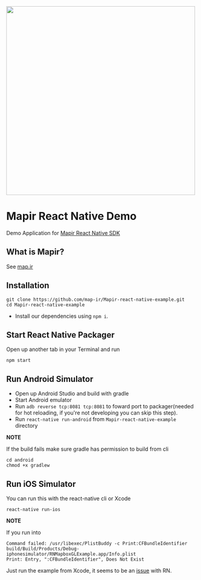 <a href="https://www.corp.map.ir">
  <img src="https://map.ir/css/images/site-logo.svg" width="500"/>
</a>

# Mapir React Native Demo

Demo Application for [Mapir React Native SDK](https://github.com/map-ir/mapir-react-native-sdk)

## What is Mapir?

See [map.ir](https://corp.map.ir)

## Installation

```
git clone https://github.com/map-ir/Mapir-react-native-example.git
cd Mapir-react-native-example
```

* Install our dependencies using `npm i`.

## Start React Native Packager

Open up another tab in your Terminal and run
```
npm start
```

## Run Android Simulator

* Open up Android Studio and build with gradle
* Start Android emulator
* Run `adb reverse tcp:8081 tcp:8081` to foward port to packager(needed for hot reloading, if you're not developing you can skip this step).
* Run `react-native run-android` from `Mapir-react-native-example` directory


**NOTE**

If the build fails make sure gradle has permission to build from cli
```
cd android
chmod +x gradlew
```

## Run iOS Simulator

You can run this with the react-native cli or Xcode

```
react-native run-ios
```

**NOTE**

If you run into

```
Command failed: /usr/libexec/PlistBuddy -c Print:CFBundleIdentifier build/Build/Products/Debug-iphonesimulator/RNMapboxGLExample.app/Info.plist
Print: Entry, ":CFBundleIdentifier", Does Not Exist
```

Just run the example from Xcode, it seems to be an [issue](https://github.com/facebook/react-native/issues/14423) with RN.

